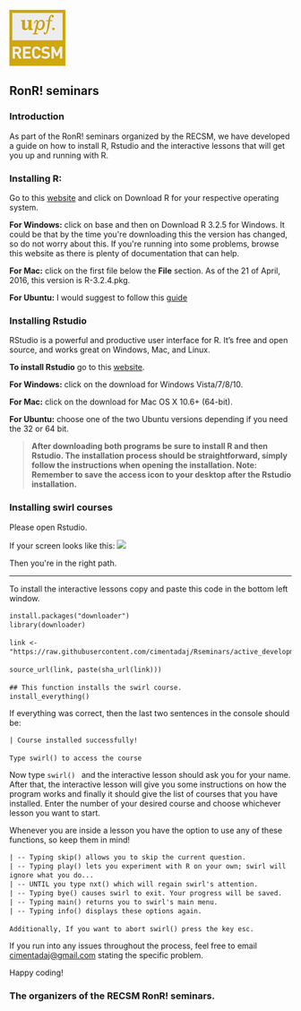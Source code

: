 
![](../recsm_logo.jpeg)
## RonR! seminars

### Introduction
As part of the RonR! seminars organized by the RECSM, we have developed a guide on how to install R, Rstudio and the interactive lessons that will get you up and running with R.

### Installing R:

Go to this [website](https://cran.r-project.org/) and click on Download R for your respective operating system.

**For Windows:** click on base and then on Download R 3.2.5 for Windows. It could be that by the time you're downloading this the version has changed, so do not worry about this. If you're running into some problems, browse this website as there is plenty of documentation that can help.

**For Mac:** click on the first file below the __**File**__ section. As of the 21 of April, 2016, this version is R-3.2.4.pkg.   

**For Ubuntu:** I would suggest to follow this [guide](https://www.digitalocean.com/community/tutorials/how-to-set-up-r-on-ubuntu-14-04)


### Installing Rstudio

RStudio is a powerful and productive user interface for R. It’s free and open source, and works great on Windows, Mac, and Linux.

**To install Rstudio** go to this [website](https://www.rstudio.com/products/rstudio/download/).

**For Windows:** click on the download for Windows Vista/7/8/10. 

**For Mac:** click on the download for Mac OS X 10.6+ (64-bit).

**For Ubuntu:** choose one of the two Ubuntu versions depending if you need the 32 or 64 bit.

> **After downloading both programs be sure to install R and then Rstudio. The installation process should be straightforward, simply follow the instructions when opening the installation. Note: Remember to save the access icon to your desktop after the Rstudio installation.**

### Installing swirl courses

Please open Rstudio. 

If your screen looks like this: ![](https://slobaexpert.files.wordpress.com/2014/02/image35.png)

Then you're in the right path.

***
To install the interactive lessons copy and paste this code in the bottom left window.

```{r, eval=FALSE}
install.packages("downloader")
library(downloader)

link <- "https://raw.githubusercontent.com/cimentadaj/Rseminars/active_development/Lesson_1/Course_download.R"

source_url(link, paste(sha_url(link)))

## This function installs the swirl course.
install_everything()
```

If everything was correct, then the last two sentences in the console should be:
```{r eval=FALSE}
| Course installed successfully!

Type swirl() to access the course
```

Now type ```swirl() ``` and the interactive lesson should ask you for your name. After that, the interactive lesson will give you some instructions on how the program works and finally it should give the list of courses that you have installed. Enter the number of your desired course and choose whichever lesson you want to start.

Whenever you are inside a lesson you have the option to use any of these functions, so keep them in mind!
```
| -- Typing skip() allows you to skip the current question.
| -- Typing play() lets you experiment with R on your own; swirl will ignore what you do...
| -- UNTIL you type nxt() which will regain swirl's attention.
| -- Typing bye() causes swirl to exit. Your progress will be saved.
| -- Typing main() returns you to swirl's main menu.
| -- Typing info() displays these options again.

Additionally, If you want to abort swirl() press the key esc.
```

If you run into any issues throughout the process, feel free to email cimentadaj@gmail.com stating the specific problem.

Happy coding!  

### The organizers of the RECSM RonR! seminars.
